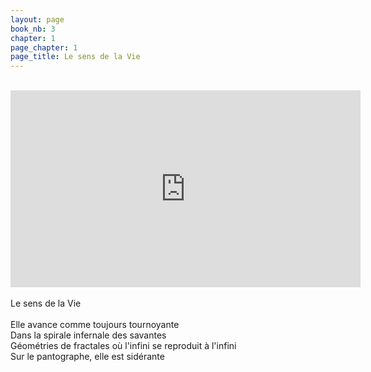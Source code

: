 ```yaml
---
layout: page
book_nb: 3
chapter: 1
page_chapter: 1
page_title: Le sens de la Vie
--- 
```

<br />
<iframe  width="560" height="315" src="https://www.youtube.com/embed/r3Laa_38Dq8" frameborder="0" loading="lazy" allowfullscreen ></iframe>
<br />
<br />
Le sens de la Vie<br />
<br />
Elle avance comme toujours tournoyante<br />
Dans la spirale infernale des savantes<br />
Géométries de fractales où l'infini se reproduit à l'infini<br />
Sur le pantographe, elle est sidérante<br />
<br />
